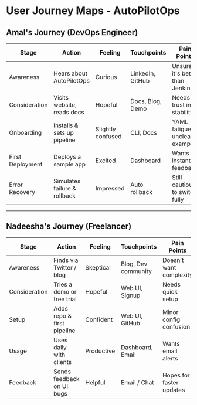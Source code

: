 #  User Journey Maps - AutoPilotOps

##  Amal's Journey (DevOps Engineer)

| Stage             | Action                          | Feeling           | Touchpoints         | Pain Points                     |
|------------------|----------------------------------|-------------------|---------------------|----------------------------------|
| Awareness         | Hears about AutoPilotOps         | Curious           | LinkedIn, GitHub    | Unsure if it's better than Jenkins |
| Consideration     | Visits website, reads docs       | Hopeful           | Docs, Blog, Demo    | Needs trust in stability        |
| Onboarding        | Installs & sets up pipeline      | Slightly confused | CLI, Docs           | YAML fatigue, unclear examples  |
| First Deployment  | Deploys a sample app             | Excited           | Dashboard           | Wants instant feedback          |
| Error Recovery    | Simulates failure & rollback     | Impressed         | Auto rollback       | Still cautious to switch fully  |

---

##  Nadeesha's Journey (Freelancer)

| Stage             | Action                           | Feeling           | Touchpoints        | Pain Points                  |
|------------------|-----------------------------------|-------------------|--------------------|-------------------------------|
| Awareness         | Finds via Twitter / blog         | Skeptical         | Blog, Dev community| Doesn’t want complexity       |
| Consideration     | Tries a demo or free trial       | Hopeful           | Web UI, Signup     | Needs quick setup             |
| Setup             | Adds repo & first pipeline       | Confident         | Web UI, GitHub     | Minor config confusion        |
| Usage             | Uses daily with clients          | Productive        | Dashboard, Email   | Wants email alerts            |
| Feedback          | Sends feedback on UI bugs        | Helpful           | Email / Chat       | Hopes for faster updates      |
